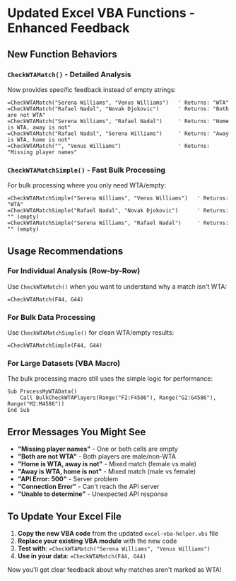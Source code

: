 # Updated Excel VBA Functions - Enhanced Feedback

## New Function Behaviors

### `CheckWTAMatch()` - Detailed Analysis
Now provides specific feedback instead of empty strings:

```excel
=CheckWTAMatch("Serena Williams", "Venus Williams")   ' Returns: "WTA"
=CheckWTAMatch("Rafael Nadal", "Novak Djokovic")      ' Returns: "Both are not WTA"  
=CheckWTAMatch("Serena Williams", "Rafael Nadal")     ' Returns: "Home is WTA, away is not"
=CheckWTAMatch("Rafael Nadal", "Serena Williams")     ' Returns: "Away is WTA, home is not"
=CheckWTAMatch("", "Venus Williams")                  ' Returns: "Missing player names"
```

### `CheckWTAMatchSimple()` - Fast Bulk Processing
For bulk processing where you only need WTA/empty:

```excel
=CheckWTAMatchSimple("Serena Williams", "Venus Williams")   ' Returns: "WTA"
=CheckWTAMatchSimple("Rafael Nadal", "Novak Djokovic")      ' Returns: "" (empty)
=CheckWTAMatchSimple("Serena Williams", "Rafael Nadal")     ' Returns: "" (empty)
```

## Usage Recommendations

### For Individual Analysis (Row-by-Row)
Use `CheckWTAMatch()` when you want to understand why a match isn't WTA:
```excel
=CheckWTAMatch(F44, G44)
```

### For Bulk Data Processing  
Use `CheckWTAMatchSimple()` for clean WTA/empty results:
```excel
=CheckWTAMatchSimple(F44, G44)
```

### For Large Datasets (VBA Macro)
The bulk processing macro still uses the simple logic for performance:
```vba
Sub ProcessMyWTAData()
    Call BulkCheckWTAPlayers(Range("F2:F4586"), Range("G2:G4586"), Range("M2:M4586"))
End Sub
```

## Error Messages You Might See

- **"Missing player names"** - One or both cells are empty
- **"Both are not WTA"** - Both players are male/non-WTA
- **"Home is WTA, away is not"** - Mixed match (female vs male)
- **"Away is WTA, home is not"** - Mixed match (male vs female)  
- **"API Error: 500"** - Server problem
- **"Connection Error"** - Can't reach the API server
- **"Unable to determine"** - Unexpected API response

## To Update Your Excel File

1. **Copy the new VBA code** from the updated `excel-vba-helper.vbs` file
2. **Replace your existing VBA module** with the new code
3. **Test with**: `=CheckWTAMatch("Serena Williams", "Venus Williams")`
4. **Use in your data**: `=CheckWTAMatch(F44, G44)`

Now you'll get clear feedback about why matches aren't marked as WTA!
